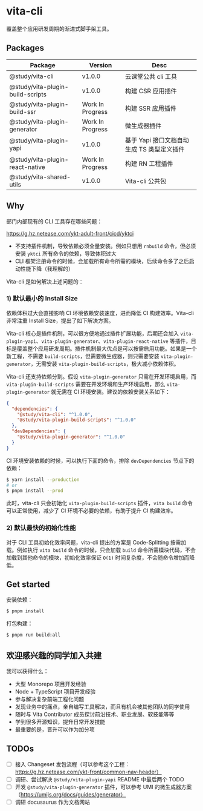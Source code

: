 # vita-cli

覆盖整个应用研发周期的渐进式脚手架工具。

## Packages

| Package                          | Version          | Desc                                       |
| -------------------------------- | ---------------- | ------------------------------------------ |
| @study/vita-cli                  | v1.0.0           | 云课堂公共 cli 工具                        |
| @study/vita-plugin-build-scripts | v1.0.0           | 构建 CSR 应用插件                          |
| @study/vita-plugin-build-ssr     | Work In Progress | 构建 SSR 应用插件                          |
| @study/vita-plugin-generator     | Work In Progress | 微生成器插件                               |
| @study/vita-plugin-yapi          | v1.0.0           | 基于 Yapi 接口文档自动生成 TS 类型定义插件 |
| @study/vita-plugin-react-native  | Work In Progress | 构建 RN 工程插件                           |
| @study/vita-shared-utils         | v1.0.0           | Vita-cli 公共包                            |

## Why

部门内部现有的 CLI 工具存在哪些问题：

https://g.hz.netease.com/ykt-adult-front/cicd/yktci

- 不支持插件机制，导致依赖必须全量安装。例如只想用 `rnbuild` 命令，但必须安装 `yktci` 所有命令的依赖，导致体积过大
- CLI 框架注册命令的时候，会加载所有命令所需的模块，后续命令多了之后启动性能下降（我理解的）

Vita-cli 是如何解决上述问题的：

### 1) 默认最小的 Install Size

依赖体积过大会直接影响 CI 环境依赖安装速度，进而降低 CI 构建效率。Vita-cli 非常注重 Install Size，提出了如下解决方案。

Vita-cli 核心是插件机制，可以很方便地通过插件扩展功能，后期还会加入 `vita-plugin-yapi`、`vita-plugin-generator`、`vita-plugin-react-native` 等插件，目标是覆盖整个应用研发周期。插件机制最大优点是可以按需启用功能。如果是一个新工程，不需要 `build-scripts`，但需要微生成器，则只需要安装 `vita-plugin-generator`，无需安装 `vita-plugin-build-scripts`，极大减小依赖体积。

Vita-cli 还支持依赖分割。假设 `vita-plugin-generator` 只需在开发环境启用，而 `vita-plugin-build-scripts` 需要在开发环境和生产环境启用，那么 `vita-plugin-generator` 就无需在 CI 环境安装。建议的依赖安装关系如下：

```json
{
  "dependencies": {
    "@study/vita-cli": "^1.0.0",
    "@study/vita-plugin-build-scripts": "^1.0.0"
  },
  "devDependencies": {
    "@study/vita-plugin-generator": "^1.0.0"
  }
}
```

CI 环境安装依赖的时候，可以执行下面的命令，排除 `devDependencies` 节点下的依赖：

```bash
$ yarn install --production
# or
$ pnpm install --prod
```

此时，vita-cli 只会初始化 `vita-plugin-build-scripts` 插件，`vita build` 命令可以正常使用，减少了 CI 环境不必要的依赖，有助于提升 CI 构建效率。

### 2) 默认最快的初始化性能

对于 CLI 工具初始化效率问题，vita-cli 提出的方案是 Code-Splitting 按需加载。例如执行 `vita build` 命令的时候，只会加载 `build` 命令所需模块代码，不会加载到其他命令的模块，初始化效率保证 `O(1)` 时间复杂度，不会随命令增加而降低。

## Get started

安装依赖：

```bash
$ pnpm install
```

打包构建：

```bash
$ pnpm run build:all
```

## 欢迎感兴趣的同学加入共建

我可以获得什么：

- 大型 Monorepo 项目开发经验
- Node + TypeScript 项目开发经验
- 参与解决复杂前端工程化问题
- 发现业务中的痛点，亲自编写工具解决，而且有机会被其他团队的同学使用
- 随时与 Vita Contributor 成员探讨前沿技术、职业发展、软技能等等
- 学到很多开源知识，提升日常开发技能
- 最重要的是，晋升可以作为加分项

## TODOs

- [ ] 接入 Changeset 发包流程（可以参考这个工程：https://g.hz.netease.com/ykt-front/common-nav-header）
- [ ] 调研、尝试解决 `@study/vita-plugin-yapi` README 中最后两个 TODO
- [ ] 开发 `@study/vita-plugin-generator` 插件，可以参考 UMI 的微生成器方案（https://umijs.org/docs/guides/generator）
- [ ] 调研 docusaurus 作为文档网站
